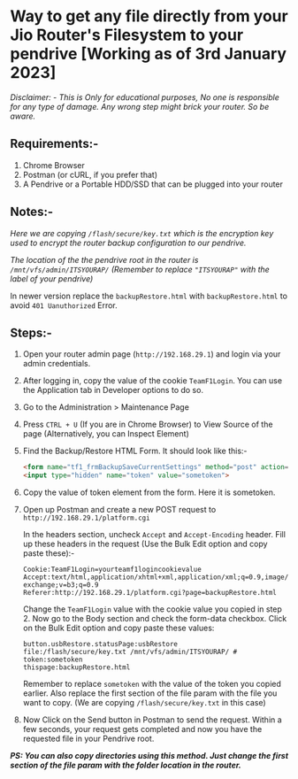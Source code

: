 # Way to get any file directly from your Jio Router's Filesystem to your pendrive [Working as of 3rd January 2023]

*Disclaimer: - This is Only for educational purposes, No one is responsible for any type of damage. Any wrong step might brick your router. So be aware.*

## Requirements:-

1. Chrome Browser
2. Postman (or cURL, if you prefer that)
3. A Pendrive or a Portable HDD/SSD that can be plugged into your router

## Notes:-

*Here we are copying `/flash/secure/key.txt` which is the encryption key used to encrypt the router backup configuration to our pendrive.*

*The location of the the pendrive root in the router is `/mnt/vfs/admin/ITSYOURAP/` (Remember to replace `"ITSYOURAP"` with the label of your pendrive)*

In newer version replace the `backupRestore.html` with `backupRestore.html` to avoid `401 Uanuthorized` Error.

## Steps:-

1. Open your router admin page (`http://192.168.29.1`) and login via your admin credentials.
2. After logging in, copy the value of the cookie `TeamF1Login`. You can use the Application tab in Developer options to do so.
3. Go to the Administration > Maintenance Page
4. Press `CTRL + U` (If you are in Chrome Browser) to View Source of the page (Alternatively, you can Inspect Element)
5. Find the Backup/Restore HTML Form. It should look like this:-

    ```html  
    <form name="tf1_frmBackupSaveCurrentSettings" method="post" action="?action=backup">
    <input type="hidden" name="token" value="sometoken">
    ```
6. Copy the value of token element from the form. Here it is sometoken.
7. Open up Postman and create a new POST request to `http://192.168.29.1/platform.cgi`

   In the headers section, uncheck `Accept` and `Accept-Encoding` header.
   Fill up these headers in the request (Use the Bulk Edit option and copy paste these):-
   
   ```none
   Cookie:TeamF1Login=yourteamf1logincookievalue
   Accept:text/html,application/xhtml+xml,application/xml;q=0.9,image/avif,image/webp,image/apng,*/*;q=0.8,application/signed-exchange;v=b3;q=0.9
   Referer:http://192.168.29.1/platform.cgi?page=backupRestore.html
   ```

   Change the `TeamF1Login` value with the cookie value you copied in step 2.
   Now go to the Body section and check the form-data checkbox. Click on the Bulk Edit option and copy paste these values:
   
   ```none
   button.usbRestore.statusPage:usbRestore
   file:/flash/secure/key.txt /mnt/vfs/admin/ITSYOURAP/ #
   token:sometoken
   thispage:backupRestore.html
   ```
   
   Remember to replace `sometoken` with the value of the token you copied earlier. Also replace the first section of the file param with the file you want to copy. (We are copying `/flash/secure/key.txt` in this case)
   
8. Now Click on the Send button in Postman to send the request.
Within a few seconds, your request gets completed and now you have the requested file in your Pendrive root. 

***PS: You can also copy directories using this method. Just change the first section of the file param with the folder location in the router.***
